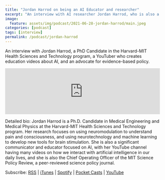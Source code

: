 ```yaml
---
title: "Jordan Harrod on being an AI Educator and researcher"
excerpt: "An interview with AI researcher Jordan Harrod, who is also a YouTuber who creates educationalal videos about AI"
image: 
  feature: assets/img/podcast/2021-06-28-jordan-harrod/main.jpeg
categories: [podcast]
tags: [interview]
permalink: /podcast/jordan-harrod
---
```


An interview with Jordan Harrod, a PhD Candidate in the Harvard-MIT Health Sciences and Technology program, a YouTuber who creates education videos about AI, and an advocate for evidence-based policy.

<iframe title="Jordan Harrod on being an AI Educator and researcher" allowtransparency="true" style="border: none; overflow: scroll; -webkit-overflow-scrolling: touch; min-width: 100%; *width: 100%; width: 1px;" scrolling="no" data-name="pb-iframe-player" src="https://www.podbean.com/player-v2/?i=ht43r-1075eea-pb&from=pb6admin&share=1&download=0&rtl=0&fonts=Arial&skin=1&btn-skin=3" width="100%" height="150"></iframe>

Detailed bio: Jordan Harrod is a Ph.D. Candidate in Medical Engineering and Medical Physics at the Harvard-MIT Health Sciences and Technology program. Her research focuses on using neuromodulation to understand pain and consciousness, and using neurotechnology and machine learning to develop new tools for brain stimulation. She is also a significant communicator and educator focused on AI, with her YouTube channel having many videos on how we interact with artificial intelligence in our daily lives, and she is also the Chief Operating Officer of the MIT Science Policy Review, a peer-reviewed science policy journal.

Subscribe: <a href="https://feed.podbean.com/aitalk/feed.xml">RSS</a> |
<a href="https://podcasts.apple.com/us/podcast/lets-talk-ai/id1502782720">iTunes</a> |
<a href="https://open.spotify.com/show/17HiNdxcoKJLLNibIAyUch">Spotify</a> |
<a href="https://pca.st/podcast/824c4060-472b-0138-9766-0acc26574db2">Pocket Casts</a> |
<a href="https://www.youtube.com/channel/UCKARTq-t5SPMzwtft8FWwnA">YouTube</a>



